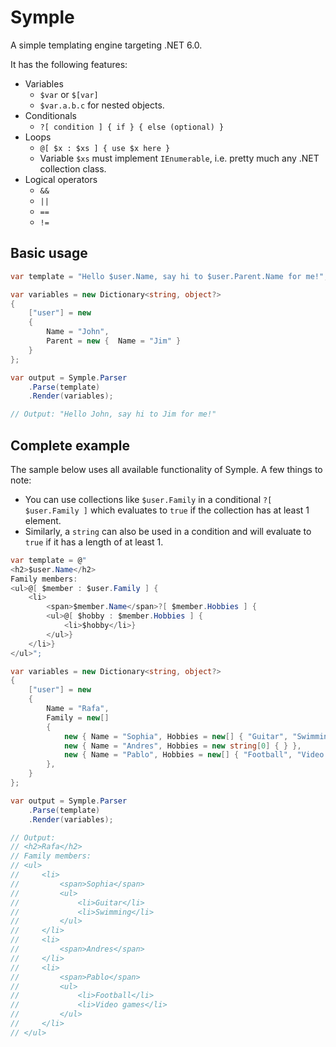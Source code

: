 # Symple

A simple templating engine targeting .NET 6.0.

It has the following features:

- Variables
  - `$var` or `$[var]`
  - `$var.a.b.c` for nested objects.
- Conditionals  
  - `?[ condition ] { if } { else (optional) }`
- Loops
  - `@[ $x : $xs ] { use $x here }`
  - Variable `$xs` must implement `IEnumerable`, i.e. pretty much any .NET collection class.
- Logical operators
  - `&&`
  - `||`
  - `==`
  - `!=`

## Basic usage
```csharp
var template = "Hello $user.Name, say hi to $user.Parent.Name for me!";

var variables = new Dictionary<string, object?>
{
    ["user"] = new 
    { 
        Name = "John", 
        Parent = new {  Name = "Jim" } 
    }
};

var output = Symple.Parser
    .Parse(template)
    .Render(variables);

// Output: "Hello John, say hi to Jim for me!"
```

## Complete example

The sample below uses all available functionality of Symple. A few things to note:
- You can use collections like `$user.Family` in a conditional `?[ $user.Family ]` which evaluates to `true` if the collection has at least 1 element.
- Similarly, a `string` can also be used in a condition and will evaluate to `true` if it has a length of at least 1.

```cs
var template = @"
<h2>$user.Name</h2>
Family members:
<ul>@[ $member : $user.Family ] {
    <li>
        <span>$member.Name</span>?[ $member.Hobbies ] {
        <ul>@[ $hobby : $member.Hobbies ] {
            <li>$hobby</li>}
        </ul>}
    </li>}
</ul>";

var variables = new Dictionary<string, object?>
{   
    ["user"] = new
    {
        Name = "Rafa",
        Family = new[]
        {
            new { Name = "Sophia", Hobbies = new[] { "Guitar", "Swimming" } },
            new { Name = "Andres", Hobbies = new string[0] { } },
            new { Name = "Pablo", Hobbies = new[] { "Football", "Video games" } },
        },
    }
};

var output = Symple.Parser
    .Parse(template)
    .Render(variables);

// Output:
// <h2>Rafa</h2>
// Family members:
// <ul>
//     <li>
//         <span>Sophia</span>
//         <ul>
//             <li>Guitar</li>
//             <li>Swimming</li>
//         </ul>
//     </li>
//     <li>
//         <span>Andres</span>
//     </li>
//     <li>
//         <span>Pablo</span>
//         <ul>
//             <li>Football</li>
//             <li>Video games</li>
//         </ul>
//     </li>
// </ul>
```

